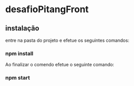 # desafioPitangFront

## instalação
entre na pasta do projeto e efetue os seguintes comandos:<br/>
### npm install<br/>
Ao finalizar o comendo efetue o seguinte comando:<br/>
### npm start<br/>
